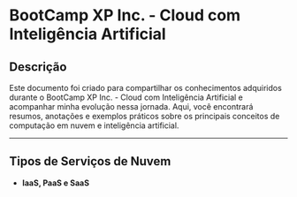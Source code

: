 # BootCamp XP Inc. - Cloud com Inteligência Artificial

## Descrição

Este documento foi criado para compartilhar os conhecimentos adquiridos durante o BootCamp XP Inc. - Cloud com Inteligência Artificial e acompanhar minha evolução nessa jornada. Aqui, você encontrará resumos, anotações e exemplos práticos sobre os principais conceitos de computação em nuvem e inteligência artificial.

---

## Tipos de Serviços de Nuvem

- **IaaS, PaaS e SaaS**
